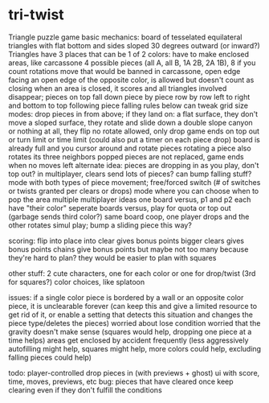 # tri-twist
Triangle puzzle game
basic mechanics:
board of tesselated equilateral triangles with flat bottom and sides sloped 30 degrees outward (or inward?)
Triangles have 3 places that can be 1 of 2 colors: have to make enclosed areas, like carcassone
4 possible pieces (all A, all B, 1A 2B, 2A 1B), 8 if you count rotations
move that would be banned in carcassone, open edge facing an open edge of the opposite color, is allowed but doesn't count as closing
when an area is closed, it scores and all triangles involved disappear; pieces on top fall down piece by piece row by row left to right and bottom to top following piece falling rules below
can tweak grid size
modes:
	drop pieces in from above; if they land on:
		a flat surface, they don't move
		a sloped surface, they rotate and slide down
		a double slope canyon or nothing at all, they flip
		no rotate allowed, only drop
		game ends on top out or turn limit or time limit (could also put a timer on each piece drop)
	board is already full and you cursor around and rotate pieces
		rotating a piece also rotates its three neighbors
		popped pieces are not replaced, game ends when no moves left
		alternate idea: pieces are dropping in as you play, don't top out? in multiplayer, clears send lots of pieces? can bump falling stuff?
	mode with both types of piece movement; free/forced switch (# of switches or twists granted per clears or drops)
	mode where you can choose when to pop the area
	multiple multiplayer ideas
		one board versus, p1 and p2 each have "their color"
		seperate boards versus, play for quota or top out (garbage sends third color?)
		same board coop, one player drops and the other rotates
			simul play; bump a sliding piece this way?

scoring:
	flip into place into clear gives bonus points
	bigger clears gives bonus points
	chains give bonus points but maybe not too many because they're hard to plan? they would be easier to plan with squares

other stuff:
2 cute characters, one for each color or one for drop/twist (3rd for squares?)
color choices, like splatoon

issues:
	if a single color piece is bordered by a wall or an opposite color piece, it is unclearable forever (can keep this and give a limited resource to get rid of it, or enable a setting that detects this situation and changes the piece type/deletes the pieces)
	worried about lose condition
	worried that the gravity doesn't make sense (squares would help, dropping one piece at a time helps)
	areas get enclosed by accident frequently (less aggressively autofilling might help, squares might help, more colors could help, excluding falling pieces could help)

todo:
	player-controlled drop pieces in (with previews + ghost)
	ui with score, time, moves, previews, etc
	bug: pieces that have cleared once keep clearing even if they don't fulfill the conditions